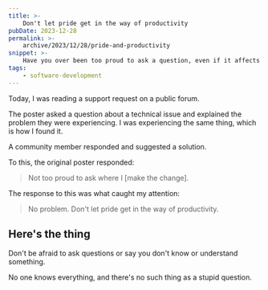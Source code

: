 ```yaml
---
title: >-
    Don't let pride get in the way of productivity
pubDate: 2023-12-28
permalink: >-
    archive/2023/12/28/pride-and-productivity
snippet: >-
    Have you over been too proud to ask a question, even if it affects your productivity?
tags:
    - software-development
---
```


Today, I was reading a support request on a public forum.

The poster asked a question about a technical issue and explained the problem they were experiencing. I was experiencing the same thing, which is how I found it.

A community member responded and suggested a solution.

To this, the original poster responded:

> Not too proud to ask where I [make the change].

The response to this was what caught my attention:

> No problem. Don't let pride get in the way of productivity.

## Here's the thing

Don't be afraid to ask questions or say you don't know or understand something.

No one knows everything, and there's no such thing as a stupid question.
